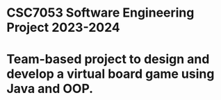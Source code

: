 # CSC7053 Software Engineering Project 2023-2024
# Team-based project to design and develop a virtual board game using Java and OOP.
